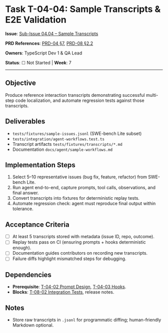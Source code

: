# Task T-04-04: Sample Transcripts & E2E Validation

**Issue**: [Sub-Issue 04.04 – Sample Transcripts](../../issues/04-0.1.0-mvp/04-agent-integration/04-sample-transcripts.md)

**PRD References**: [PRD-04 §7](../../prd/0.1.0-MVP-PRDs-v0/04-cds-agent-integration.md), [PRD-08 §2.2](../../prd/0.1.0-MVP-PRDs-v0/08-testing-quality.md)

**Owners**: TypeScript Dev 1 & QA Lead

**Status**: ☐ Not Started | **Week**: 7

---

## Objective

Produce reference interaction transcripts demonstrating successful multi-step code localization, and automate regression tests against those transcripts.

## Deliverables

- `tests/fixtures/sample-issues.jsonl` (SWE-bench Lite subset)
- `tests/integration/agent-workflows.test.ts`
- Transcript artifacts `tests/fixtures/transcripts/*.md`
- Documentation `docs/agent/sample-workflows.md`

## Implementation Steps

1. Select 5–10 representative issues (bug fix, feature, refactor) from SWE-bench Lite.
2. Run agent end-to-end, capture prompts, tool calls, observations, and final answer.
3. Convert transcripts into fixtures for deterministic replay tests.
4. Automate regression check: agent must reproduce final output within tolerance.

## Acceptance Criteria

- [ ] At least 5 transcripts stored with metadata (issue ID, repo, outcome).
- [ ] Replay tests pass on CI (ensuring prompts + hooks deterministic enough).
- [ ] Documentation guides contributors on recording new transcripts.
- [ ] Failure diffs highlight mismatched steps for debugging.

## Dependencies

- **Prerequisite**: [T-04-02 Prompt Design](T-04-02-prompt-design.md), [T-04-03 Hooks](T-04-03-hooks.md).
- **Blocks**: [T-08-02 Integration Tests](../08-testing/T-08-02-integration-tests.md), release notes.

## Notes

- Store raw transcripts in `.jsonl` for programmatic diffing; human-friendly Markdown optional.
